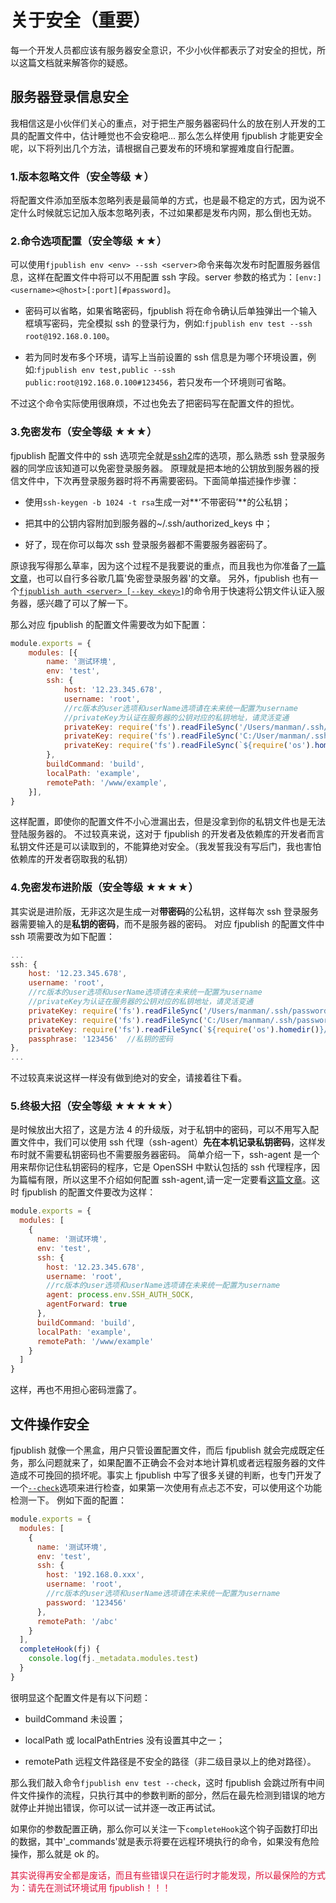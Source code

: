 # 关于安全（重要）

每一个开发人员都应该有服务器安全意识，不少小伙伴都表示了对安全的担忧，所以这篇文档就来解答你的疑惑。

## 服务器登录信息安全

我相信这是小伙伴们关心的重点，对于把生产服务器密码什么的放在别人开发的工具的配置文件中，估计睡觉也不会安稳吧...
那么怎么样使用 fjpublish 才能更安全呢，以下将列出几个方法，请根据自己要发布的环境和掌握难度自行配置。

### 1.版本忽略文件（安全等级 ★）

将配置文件添加至版本忽略列表是最简单的方式，也是最不稳定的方式，因为说不定什么时候就忘记加入版本忽略列表，不过如果都是发布内网，那么倒也无妨。

### 2.命令选项配置（安全等级 ★★）

可以使用`fjpublish env <env> --ssh <server>`命令来每次发布时配置服务器信息，这样在配置文件中将可以不用配置 ssh 字段。server 参数的格式为：`[env:]<username><@host>[:port][#password]`。

- 密码可以省略，如果省略密码，fjpublish 将在命令确认后单独弹出一个输入框填写密码，完全模拟 ssh 的登录行为，例如:`fjpublish env test --ssh root@192.168.0.100`。

- 若为同时发布多个环境，请写上当前设置的 ssh 信息是为哪个环境设置，例如:`fjpublish env test,public --ssh public:root@192.168.0.100#123456`，若只发布一个环境则可省略。

不过这个命令实际使用很麻烦，不过也免去了把密码写在配置文件的担忧。

### 3.免密发布（安全等级 ★★★）

fjpublish 配置文件中的 ssh 选项完全就是[ssh2](https://github.com/mscdex/ssh2)库的选项，那么熟悉 ssh 登录服务器的同学应该知道可以免密登录服务器。
原理就是把本地的公钥放到服务器的授信文件中，下次再登录服务器时将不再需要密码。下面简单描述操作步骤：

- 使用`ssh-keygen -b 1024 -t rsa`生成一对**‘不带密码’**的公私钥；

- 把其中的公钥内容附加到服务器的~/.ssh/authorized_keys 中；

- 好了，现在你可以每次 ssh 登录服务器都不需要服务器密码了。

原谅我写得那么草率，因为这个过程不是我要说的重点，而且我也为你准备了[一篇文章](http://blog.csdn.net/u014743697/article/details/56282428)，也可以自行多谷歌几篇'免密登录服务器'的文章。
另外，fjpublish 也有一个[`fjpublish auth <server> [--key <key>]`](/guide/use.html#fjpublish-auth-server-options)的命令用于快速将公钥文件认证入服务器，感兴趣了可以了解一下。

那么对应 fjpublish 的配置文件需要改为如下配置：

```js
module.exports = {
    modules: [{
        name: '测试环境',
        env: 'test',
        ssh: {
            host: '12.23.345.678',
            username: 'root',
            //rc版本的user选项和userName选项请在未来统一配置为username
            //privateKey为认证在服务器的公钥对应的私钥地址，请灵活变通
            privateKey: require('fs').readFileSync('/Users/manman/.ssh/id_rsa')  //mac用户举例
            privateKey: require('fs').readFileSync('C:/User/manman/.ssh/id_rsa')  //window用户举例
            privateKey: require('fs').readFileSync(`${require('os').homedir()}/.ssh/id_rsa`)  //通用写法
        },
        buildCommand: 'build',
        localPath: 'example',
        remotePath: '/www/example',
    }],
}
```

这样配置，即使你的配置文件不小心泄漏出去，但是没拿到你的私钥文件也是无法登陆服务器的。
不过较真来说，这对于 fjpublish 的开发者及依赖库的开发者而言私钥文件还是可以读取到的，不能算绝对安全。（我发誓我没有写后门，我也害怕依赖库的开发者窃取我的私钥）

### 4.免密发布进阶版（安全等级 ★★★★）

其实说是进阶版，无非这次是生成一对**带密码**的公私钥，这样每次 ssh 登录服务器需要输入的是**私钥的密码**，而不是服务器的密码。
对应 fjpublish 的配置文件中 ssh 项需要改为如下配置：

```js
...
ssh: {
    host: '12.23.345.678',
    username: 'root',
    //rc版本的user选项和userName选项请在未来统一配置为username
    //privateKey为认证在服务器的公钥对应的私钥地址，请灵活变通
    privateKey: require('fs').readFileSync('/Users/manman/.ssh/password')  //mac用户
    privateKey: require('fs').readFileSync('C:/User/manman/.ssh/password')  //window用户
    privateKey: require('fs').readFileSync(`${require('os').homedir()}/.ssh/password`)  //通用写法
    passphrase: '123456'  //私钥的密码
},
...
```

不过较真来说这样一样没有做到绝对的安全，请接着往下看。

### 5.终极大招（安全等级 ★★★★★）

是时候放出大招了，这是方法 4 的升级版，对于私钥中的密码，可以不用写入配置文件中，我们可以使用 ssh 代理（ssh-agent）**先在本机记录私钥密码**，这样发布时就不需要私钥密码也不需要服务器密码。
简单介绍一下，ssh-agent 是一个用来帮你记住私钥密码的程序，它是 OpenSSH 中默认包括的 ssh 代理程序，因为篇幅有限，所以这里不介绍如何配置 ssh-agent,请一定一定要看[这篇文章](http://blog.csdn.net/u014743697/article/details/56282428)。这时 fjpublish 的配置文件要改为这样：

```js
module.exports = {
  modules: [
    {
      name: '测试环境',
      env: 'test',
      ssh: {
        host: '12.23.345.678',
        username: 'root',
        //rc版本的user选项和userName选项请在未来统一配置为username
        agent: process.env.SSH_AUTH_SOCK,
        agentForward: true
      },
      buildCommand: 'build',
      localPath: 'example',
      remotePath: '/www/example'
    }
  ]
}
```

这样，再也不用担心密码泄露了。

## 文件操作安全

fjpublish 就像一个黑盒，用户只管设置配置文件，而后 fjpublish 就会完成既定任务，那么问题就来了，如果配置不正确会不会对本地计算机或者远程服务器的文件造成不可挽回的损坏呢。事实上 fjpublish 中写了很多关键的判断，也专门开发了一个[`--check`](/guide/use.html#fjpublish-env-env-options)选项来进行检查，如果第一次使用有点忐忑不安，可以使用这个功能检测一下。
例如下面的配置：

```js
module.exports = {
  modules: [
    {
      name: '测试环境',
      env: 'test',
      ssh: {
        host: '192.168.0.xxx',
        username: 'root',
        //rc版本的user选项和userName选项请在未来统一配置为username
        password: '123456'
      },
      remotePath: '/abc'
    }
  ],
  completeHook(fj) {
    console.log(fj._metadata.modules.test)
  }
}
```

很明显这个配置文件是有以下问题：

- buildCommand 未设置；

- localPath 或 localPathEntries 没有设置其中之一；

- remotePath 远程文件路径是不安全的路径（非二级目录以上的绝对路径）。

那么我们敲入命令`fjpublish env test --check`，这时 fjpublish 会跳过所有中间件文件操作的流程，只执行其中的参数判断的部分，然后在最先检测到错误的地方就停止并抛出错误，你可以试一试并逐一改正再试试。

如果你的参数配置正确，那么你可以关注一下`completeHook`这个钩子函数打印出的数据，其中'\_commands'就是表示将要在远程环境执行的命令，如果没有危险操作，那么就是 ok 的。

<font color="#DC143C">其实说得再安全都是废话，而且有些错误只在运行时才能发现，所以最保险的方式为：请先在测试环境试用 fjpublish！！！</font>
